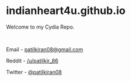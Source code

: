 # indianheart4u.github.io
Welcome to my Cydia Repo.

&nbsp;

Email - patilkiran08@gmail.com

Reddit - [/u/patilkir_86](https://www.reddit.com/user/patilkir_86/)

Twitter - [@patilkiran08](https://twitter.com/patilkiran08)
